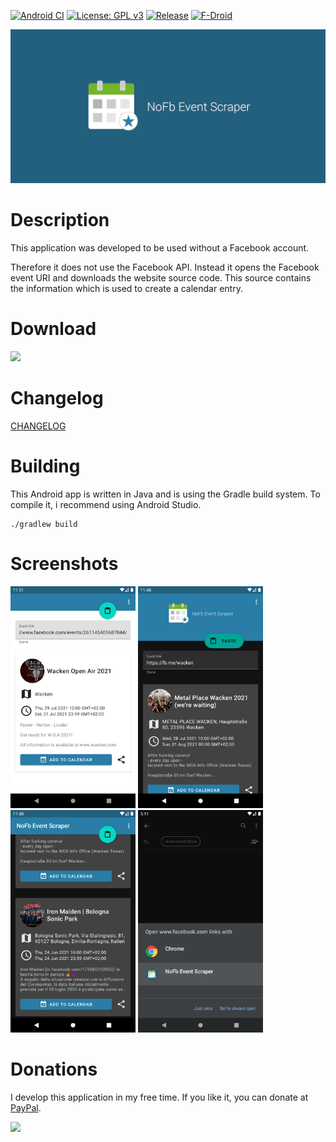 [![Android CI](https://github.com/akaessens/NoFbEventScraper/workflows/Android%20CI/badge.svg)](https://github.com/akaessens/NoFbEventScraper/actions)
[![License: GPL v3](https://img.shields.io/badge/License-GPLv3-blue.svg)](https://github.com/akaessens/NoFbEventScraper/blob/master/LICENSE)
[![Release](https://img.shields.io/github/release/akaessens/nofbeventscraper.svg?logo=github)](https://github.com/akaessens/NoFbEventScraper/releases/latest)
[![F-Droid](https://img.shields.io/f-droid/v/com.akdev.nofbeventscraper.svg)](https://f-droid.org/en/packages/com.akdev.nofbeventscraper)


<img src="https://github.com/akaessens/NoFbEventScraper/raw/master/fastlane/metadata/android/en-US/images/featureGraphic.png" alt="Feature Graphic" width="max-width">

# Description

This application was developed to be used without a Facebook account.

Therefore it does not use the Facebook API.
Instead it opens the Facebook event URI and downloads the website source code.
This source contains the information which is used to create a calendar entry.

# Download

<a href="https://f-droid.org/en/packages/com.akdev.nofbeventscraper">
  <img src="https://fdroid.gitlab.io/artwork/badge/get-it-on.png" height="75">
</a>

# Changelog

[CHANGELOG](CHANGELOG.md)

# Building

This Android app is written in Java and is using the Gradle build system. To compile it, i recommend using Android Studio.
```
./gradlew build
```

# Screenshots

<img src="https://github.com/akaessens/NoFbEventScraper/raw/master/fastlane/metadata/android/en-US/images/phoneScreenshots/1.png" alt="Screenshot 1" width="200"> <img src="https://github.com/akaessens/NoFbEventScraper/raw/master/fastlane/metadata/android/en-US/images/phoneScreenshots/2.png" alt="Screenshot 2" width="200"> <img src="https://github.com/akaessens/NoFbEventScraper/raw/master/fastlane/metadata/android/en-US/images/phoneScreenshots/3.png" alt="Screenshot 3" width="200"> <img src="https://github.com/akaessens/NoFbEventScraper/raw/master/fastlane/metadata/android/en-US/images/phoneScreenshots/4.png" alt="Screenshot 4" width="200">

# Donations
I develop this application in my free time. If you like it, you can donate at <a href="https://www.paypal.me/andreaskaessens">PayPal</a>.

<a title="PayPal" href="https://www.paypal.me/andreaskaessens"><img src="https://raw.githubusercontent.com/stefan-niedermann/paypal-donate-button/master/paypal-donate-button.png" height="75" /></a>
